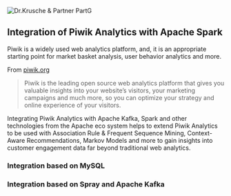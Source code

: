 ![Dr.Krusche & Partner PartG](https://raw.github.com/skrusche63/spark-elastic/master/images/dr-kruscheundpartner.png)

## Integration of Piwik Analytics with Apache Spark 

Piwik is a widely used web analytics platform, and, it is an appropriate starting point for market basket analysis, user behavior analytics and more.

From [piwik.org](http://piwik.org/)
> Piwik is the leading open source web analytics platform that gives you valuable insights into your website’s visitors, your marketing campaigns and much more, so you can optimize your strategy and online experience of your visitors.

Integrating Piwik Analytics with Apache Kafka, Spark and other technologies from the Apache eco system helps to extend Piwik Analytics to be used with Association Rule & Frequent Sequence Mining, Context-Aware Recommendations, Markov Models and more to gain insights into customer engagement data far beyond traditional web analytics.

### Integration based on MySQL

### Integration based on Spray and Apache Kafka

